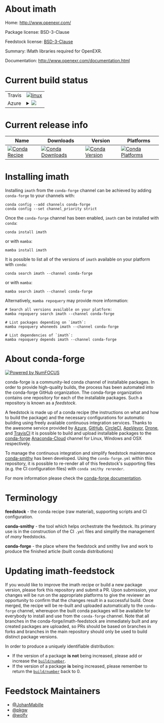 About imath
===========

Home: http://www.openexr.com/

Package license: BSD-3-Clause

Feedstock license: [BSD-3-Clause](https://github.com/conda-forge/imath-feedstock/blob/main/LICENSE.txt)

Summary: IMath libraries required for OpenEXR.

Documentation: http://www.openexr.com/documentation.html

Current build status
====================


<table><tr>
    <td>Travis</td>
    <td>
      <a href="https://app.travis-ci.com/conda-forge/imath-feedstock">
        <img alt="linux" src="https://img.shields.io/travis/com/conda-forge/imath-feedstock/main.svg?label=Linux">
      </a>
    </td>
  </tr>
    
  <tr>
    <td>Azure</td>
    <td>
      <details>
        <summary>
          <a href="https://dev.azure.com/conda-forge/feedstock-builds/_build/latest?definitionId=15614&branchName=main">
            <img src="https://dev.azure.com/conda-forge/feedstock-builds/_apis/build/status/imath-feedstock?branchName=main">
          </a>
        </summary>
        <table>
          <thead><tr><th>Variant</th><th>Status</th></tr></thead>
          <tbody><tr>
              <td>linux_64</td>
              <td>
                <a href="https://dev.azure.com/conda-forge/feedstock-builds/_build/latest?definitionId=15614&branchName=main">
                  <img src="https://dev.azure.com/conda-forge/feedstock-builds/_apis/build/status/imath-feedstock?branchName=main&jobName=linux&configuration=linux%20linux_64_" alt="variant">
                </a>
              </td>
            </tr><tr>
              <td>linux_aarch64</td>
              <td>
                <a href="https://dev.azure.com/conda-forge/feedstock-builds/_build/latest?definitionId=15614&branchName=main">
                  <img src="https://dev.azure.com/conda-forge/feedstock-builds/_apis/build/status/imath-feedstock?branchName=main&jobName=linux&configuration=linux%20linux_aarch64_" alt="variant">
                </a>
              </td>
            </tr><tr>
              <td>linux_ppc64le</td>
              <td>
                <a href="https://dev.azure.com/conda-forge/feedstock-builds/_build/latest?definitionId=15614&branchName=main">
                  <img src="https://dev.azure.com/conda-forge/feedstock-builds/_apis/build/status/imath-feedstock?branchName=main&jobName=linux&configuration=linux%20linux_ppc64le_" alt="variant">
                </a>
              </td>
            </tr><tr>
              <td>osx_64</td>
              <td>
                <a href="https://dev.azure.com/conda-forge/feedstock-builds/_build/latest?definitionId=15614&branchName=main">
                  <img src="https://dev.azure.com/conda-forge/feedstock-builds/_apis/build/status/imath-feedstock?branchName=main&jobName=osx&configuration=osx%20osx_64_" alt="variant">
                </a>
              </td>
            </tr><tr>
              <td>osx_arm64</td>
              <td>
                <a href="https://dev.azure.com/conda-forge/feedstock-builds/_build/latest?definitionId=15614&branchName=main">
                  <img src="https://dev.azure.com/conda-forge/feedstock-builds/_apis/build/status/imath-feedstock?branchName=main&jobName=osx&configuration=osx%20osx_arm64_" alt="variant">
                </a>
              </td>
            </tr><tr>
              <td>win_64</td>
              <td>
                <a href="https://dev.azure.com/conda-forge/feedstock-builds/_build/latest?definitionId=15614&branchName=main">
                  <img src="https://dev.azure.com/conda-forge/feedstock-builds/_apis/build/status/imath-feedstock?branchName=main&jobName=win&configuration=win%20win_64_" alt="variant">
                </a>
              </td>
            </tr>
          </tbody>
        </table>
      </details>
    </td>
  </tr>
</table>

Current release info
====================

| Name | Downloads | Version | Platforms |
| --- | --- | --- | --- |
| [![Conda Recipe](https://img.shields.io/badge/recipe-imath-green.svg)](https://anaconda.org/conda-forge/imath) | [![Conda Downloads](https://img.shields.io/conda/dn/conda-forge/imath.svg)](https://anaconda.org/conda-forge/imath) | [![Conda Version](https://img.shields.io/conda/vn/conda-forge/imath.svg)](https://anaconda.org/conda-forge/imath) | [![Conda Platforms](https://img.shields.io/conda/pn/conda-forge/imath.svg)](https://anaconda.org/conda-forge/imath) |

Installing imath
================

Installing `imath` from the `conda-forge` channel can be achieved by adding `conda-forge` to your channels with:

```
conda config --add channels conda-forge
conda config --set channel_priority strict
```

Once the `conda-forge` channel has been enabled, `imath` can be installed with `conda`:

```
conda install imath
```

or with `mamba`:

```
mamba install imath
```

It is possible to list all of the versions of `imath` available on your platform with `conda`:

```
conda search imath --channel conda-forge
```

or with `mamba`:

```
mamba search imath --channel conda-forge
```

Alternatively, `mamba repoquery` may provide more information:

```
# Search all versions available on your platform:
mamba repoquery search imath --channel conda-forge

# List packages depending on `imath`:
mamba repoquery whoneeds imath --channel conda-forge

# List dependencies of `imath`:
mamba repoquery depends imath --channel conda-forge
```


About conda-forge
=================

[![Powered by
NumFOCUS](https://img.shields.io/badge/powered%20by-NumFOCUS-orange.svg?style=flat&colorA=E1523D&colorB=007D8A)](https://numfocus.org)

conda-forge is a community-led conda channel of installable packages.
In order to provide high-quality builds, the process has been automated into the
conda-forge GitHub organization. The conda-forge organization contains one repository
for each of the installable packages. Such a repository is known as a *feedstock*.

A feedstock is made up of a conda recipe (the instructions on what and how to build
the package) and the necessary configurations for automatic building using freely
available continuous integration services. Thanks to the awesome service provided by
[Azure](https://azure.microsoft.com/en-us/services/devops/), [GitHub](https://github.com/),
[CircleCI](https://circleci.com/), [AppVeyor](https://www.appveyor.com/),
[Drone](https://cloud.drone.io/welcome), and [TravisCI](https://travis-ci.com/)
it is possible to build and upload installable packages to the
[conda-forge](https://anaconda.org/conda-forge) [Anaconda-Cloud](https://anaconda.org/)
channel for Linux, Windows and OSX respectively.

To manage the continuous integration and simplify feedstock maintenance
[conda-smithy](https://github.com/conda-forge/conda-smithy) has been developed.
Using the ``conda-forge.yml`` within this repository, it is possible to re-render all of
this feedstock's supporting files (e.g. the CI configuration files) with ``conda smithy rerender``.

For more information please check the [conda-forge documentation](https://conda-forge.org/docs/).

Terminology
===========

**feedstock** - the conda recipe (raw material), supporting scripts and CI configuration.

**conda-smithy** - the tool which helps orchestrate the feedstock.
                   Its primary use is in the construction of the CI ``.yml`` files
                   and simplify the management of *many* feedstocks.

**conda-forge** - the place where the feedstock and smithy live and work to
                  produce the finished article (built conda distributions)


Updating imath-feedstock
========================

If you would like to improve the imath recipe or build a new
package version, please fork this repository and submit a PR. Upon submission,
your changes will be run on the appropriate platforms to give the reviewer an
opportunity to confirm that the changes result in a successful build. Once
merged, the recipe will be re-built and uploaded automatically to the
`conda-forge` channel, whereupon the built conda packages will be available for
everybody to install and use from the `conda-forge` channel.
Note that all branches in the conda-forge/imath-feedstock are
immediately built and any created packages are uploaded, so PRs should be based
on branches in forks and branches in the main repository should only be used to
build distinct package versions.

In order to produce a uniquely identifiable distribution:
 * If the version of a package **is not** being increased, please add or increase
   the [``build/number``](https://docs.conda.io/projects/conda-build/en/latest/resources/define-metadata.html#build-number-and-string).
 * If the version of a package **is** being increased, please remember to return
   the [``build/number``](https://docs.conda.io/projects/conda-build/en/latest/resources/define-metadata.html#build-number-and-string)
   back to 0.

Feedstock Maintainers
=====================

* [@JohanMabille](https://github.com/JohanMabille/)
* [@pkgw](https://github.com/pkgw/)
* [@wolfv](https://github.com/wolfv/)

